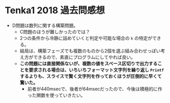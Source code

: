 # Tenka1 2018 過去問感想

- D問題は数列に関する構築問題。
  - C問題のほうが難しかったのでは？
  - 2つの条件から冷静に詰めていくと判定や可能な場合の `k` の特定ができる。
  - 結局は、構築フェーズでも複数のものから2個を選ぶ組み合わせっぽい考え方ができるので、素直にプログラムにしてやれば良い。
  - **この問題には直接関係ないが、複数の値をスペース区切りで出力することを要求される場合は、いちいちフォーマット文字列を繰り返し `Printf` するよりも、スライスで賢く文字列を作っておくほうが圧倒的に早くて驚いた。**
    - 前者が440msecで、後者が64msecだったので、今後は積極的に作った関数を使っていきたい。

